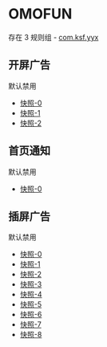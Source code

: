 # OMOFUN

存在 3 规则组 - [com.ksf.yyx](/src/apps/com.ksf.yyx.ts)

## 开屏广告

默认禁用

- [快照-0](https://i.gkd.li/i/12775918)
- [快照-1](https://i.gkd.li/i/12775919)
- [快照-2](https://i.gkd.li/i/12775926)

## 首页通知

默认禁用

- [快照-0](https://i.gkd.li/i/12775920)

## 插屏广告

默认禁用

- [快照-0](https://i.gkd.li/i/12775922)
- [快照-1](https://i.gkd.li/i/12775923)
- [快照-2](https://i.gkd.li/i/12998899)
- [快照-3](https://i.gkd.li/i/12775925)
- [快照-4](https://i.gkd.li/i/12775924)
- [快照-5](https://i.gkd.li/i/12775921)
- [快照-6](https://i.gkd.li/i/12776903)
- [快照-7](https://i.gkd.li/i/12789196)
- [快照-8](https://i.gkd.li/i/12789928)
